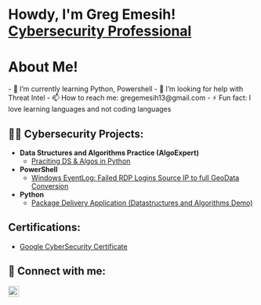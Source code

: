 <h1>Howdy, I'm Greg Emesih! <br/> <a href="[https://www.linkedin.com/in/greggerald-emesih-a430a7243/]">Cybersecurity Professional</a>

 <h1> About Me!</h1> 
- 🌱 I’m currently learning Python, Powershell
  - 🤔 I’m looking for help with Threat Intel 
  - 📫 How to reach me: gregemesih13@gmail.com
  - ⚡ Fun fact: I love learning languages and not coding languages
<h2>👨‍💻 Cybersecurity Projects:</h2>

- <b>Data Structures and Algorithms Practice (AlgoExpert)</b>
  - [Praciting DS & Algos in Python](https://github.com/joshmadakor1/Algorithms-Practice)
- <b>PowerShell</b>
  - [Windows EventLog: Failed RDP Logins Source IP to full GeoData Conversion](https://github.com/joshmadakor1/Sentinel-Lab)
- <b>Python</b>
  - [Package Delivery Application (Datastructures and Algorithms Demo)](https://github.com/joshmadakor1/Package-Delivery-Pathfinding-Algorithm)

<h2> Certifications:</h2>

  - [Google CyberSecurity Certificate](https://www.credly.com/badges/ea06f922-1870-4cf4-9d82-d4a67eb4bf43/linked_in_profile)
    
<h2> 🤳 Connect with me:</h2>

[<img align="left" alt="JoshMadakor | LinkedIn" width="22px" src="https://cdn.jsdelivr.net/npm/simple-icons@v3/icons/linkedin.svg" />][linkedin]


[linkedin]: https://www.linkedin.com/in/greggerald-emesih-a430a7243/

<!--
**joshmadakor1/joshmadakor1** is a ✨ _special_ ✨ repository because its `README.md` (this file) appears on your GitHub profile.

Here are some ideas to get you started:

- 🔭 I’m currently working on ...
- 🌱 I’m currently learning ...
- 👯 I’m looking to collaborate on ...
- 🤔 I’m looking for help with ...
- 💬 Ask me about ...
- 📫 How to reach me: ...
- 😄 Pronouns: ...
- ⚡ Fun fact: ...
-->
